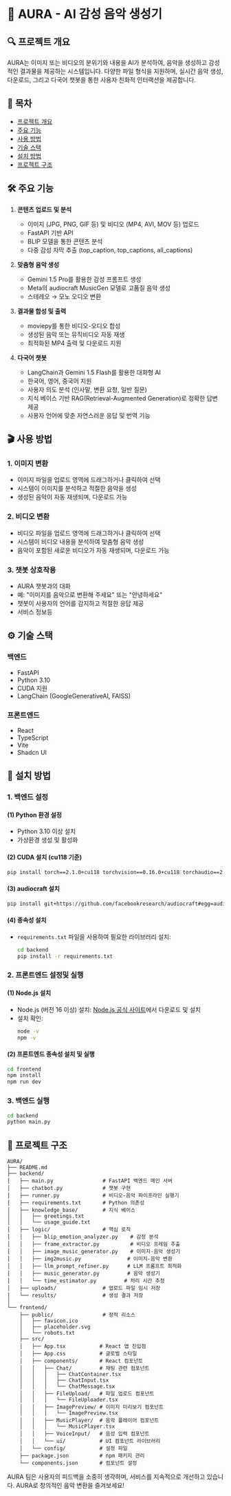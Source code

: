 # 🎵 AURA - AI 감성 음악 생성기

## 🔍 프로젝트 개요
AURA는 이미지 또는 비디오의 분위기와 내용을 AI가 분석하여, 음악을 생성하고 감성적인 결과물을 제공하는 시스템입니다. 다양한 파일 형식을 지원하며, 실시간 음악 생성, 다운로드, 그리고 다국어 챗봇을 통한 사용자 친화적 인터랙션을 제공합니다.

## 📑 목차
- [프로젝트 개요](#-프로젝트-개요)
- [주요 기능](#-주요-기능)
- [사용 방법](#-사용-방법)
- [기술 스택](#-기술-스택)
- [설치 방법](#-설치-방법)
- [프로젝트 구조](#-프로젝트-구조)

## 🛠 주요 기능
1. **콘텐츠 업로드 및 분석**
   - 이미지 (JPG, PNG, GIF 등) 및 비디오 (MP4, AVI, MOV 등) 업로드
   - FastAPI 기반 API
   - BLIP 모델을 통한 콘텐츠 분석
   - 다중 감성 자막 추출 (top_caption, top_captions, all_captions)

2. **맞춤형 음악 생성**
   - Gemini 1.5 Pro를 활용한 감성 프롬프트 생성
   - Meta의 audiocraft MusicGen 모델로 고품질 음악 생성
   - 스테레오 → 모노 오디오 변환

3. **결과물 합성 및 출력**
   - moviepy를 통한 비디오-오디오 합성
   - 생성된 음악 또는 뮤직비디오 자동 재생
   - 최적화된 MP4 출력 및 다운로드 지원

4. **다국어 챗봇**
   - LangChain과 Gemini 1.5 Flash를 활용한 대화형 AI
   - 한국어, 영어, 중국어 지원
   - 사용자 의도 분석 (인사말, 변환 요청, 일반 질문)
   - 지식 베이스 기반 RAG(Retrieval-Augmented Generation)로 정확한 답변 제공
   - 사용자 언어에 맞춘 자연스러운 응답 및 번역 기능

## 🎬 사용 방법
### 1. 이미지 변환
- 이미지 파일을 업로드 영역에 드래그하거나 클릭하여 선택
- 시스템이 이미지를 분석하고 적절한 음악을 생성
- 생성된 음악이 자동 재생되며, 다운로드 가능

### 2. 비디오 변환
- 비디오 파일을 업로드 영역에 드래그하거나 클릭하여 선택
- 시스템이 비디오 내용을 분석하여 맞춤형 음악 생성
- 음악이 포함된 새로운 비디오가 자동 재생되며, 다운로드 가능

### 3. 챗봇 상호작용
- AURA 챗봇과의 대화 
- 예: "이미지를 음악으로 변환해 주세요" 또는 "안녕하세요"
- 챗봇이 사용자의 언어를 감지하고 적절한 응답 제공
- 서비스 정보등

## ⚙️ 기술 스택
### 백엔드
- FastAPI
- Python 3.10
- CUDA 지원
- LangChain (GoogleGenerativeAI, FAISS)

### 프론트엔드
- React
- TypeScript
- Vite
- Shadcn UI

## 🚀 설치 방법
### 1. 백엔드 설정
#### (1) Python 환경 설정
- Python 3.10 이상 설치
- 가상환경 생성 및 활성화

#### (2) CUDA 설치 (cu118 기준)
```bash
pip install torch==2.1.0+cu118 torchvision==0.16.0+cu118 torchaudio==2.1.0+cu118 --index-url https://download.pytorch.org/whl/cu118
```

#### (3) audiocraft 설치
```bash
pip install git+https://github.com/facebookresearch/audiocraft#egg=audiocraft
```

#### (4) 종속성 설치
- `requirements.txt` 파일을 사용하여 필요한 라이브러리 설치:
  ```bash
  cd backend
  pip install -r requirements.txt
  ```

### 2. 프론트엔드 설정및 실행
#### (1) Node.js 설치
- Node.js (버전 16 이상) 설치: [Node.js 공식 사이트](https://nodejs.org/)에서 다운로드 및 설치
- 설치 확인:
  ```bash
  node -v
  npm -v
  ```

#### (2) 프론트엔드 종속성 설치 및 실행
```bash
cd frontend
npm install
npm run dev
```

### 3. 백엔드 실행
```bash
cd backend
python main.py
```

## 📁 프로젝트 구조
```
AURA/
├── README.md
├── backend/
│   ├── main.py                # FastAPI 백엔드 메인 서버
│   ├── chatbot.py             # 챗봇 구현
│   ├── runner.py              # 비디오-음악 파이프라인 실행기
│   ├── requirements.txt       # Python 의존성
│   ├── knowledge_base/        # 지식 베이스
│   │   ├── greetings.txt
│   │   └── usage_guide.txt
│   ├── logic/                 # 핵심 로직
│   │   ├── blip_emotion_analyzer.py    # 감정 분석
│   │   ├── frame_extractor.py          # 비디오 프레임 추출
│   │   ├── image_music_generator.py    # 이미지-음악 생성기
│   │   ├── img2music.py               # 이미지-음악 변환
│   │   ├── llm_prompt_refiner.py      # LLM 프롬프트 최적화
│   │   ├── music_generator.py         # 음악 생성기
│   │   └── time_estimator.py         # 처리 시간 추정
│   ├── uploads/               # 업로드 파일 임시 저장
│   └── results/               # 생성 결과 저장
│
└── frontend/
    ├── public/                # 정적 리소스
    │   ├── favicon.ico
    │   ├── placeholder.svg
    │   └── robots.txt
    ├── src/
    │   ├── App.tsx           # React 앱 진입점
    │   ├── App.css           # 글로벌 스타일
    │   ├── components/       # React 컴포넌트
    │   │   ├── Chat/         # 채팅 관련 컴포넌트
    │   │   │   ├── ChatContainer.tsx
    │   │   │   ├── ChatInput.tsx
    │   │   │   └── ChatMessage.tsx
    │   │   ├── FileUpload/   # 파일 업로드 컴포넌트
    │   │   │   └── FileUploader.tsx
    │   │   ├── ImagePreview/ # 이미지 미리보기 컴포넌트
    │   │   │   └── ImagePreview.tsx
    │   │   ├── MusicPlayer/  # 음악 플레이어 컴포넌트
    │   │   │   └── MusicPlayer.tsx
    │   │   ├── VoiceInput/   # 음성 입력 컴포넌트
    │   │   └── ui/           # UI 컴포넌트 라이브러리
    │   └── config/           # 설정 파일
    ├── package.json          # npm 패키지 관리
    └── components.json       # 컴포넌트 설정

```

AURA 팀은 사용자의 피드백을 소중히 생각하며, 서비스를 지속적으로 개선하고 있습니다. AURA로 창의적인 음악 변환을 즐겨보세요!

